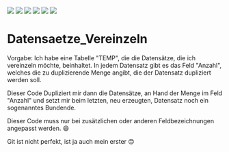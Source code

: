 ![](https://img.shields.io/github/stars/mookwi/Datensaetze_Vereinzeln.svg)
![](https://img.shields.io/github/forks/mookwi/Datensaetze_Vereinzeln.svg) 
![](https://img.shields.io/github/tag/mookwi/Datensaetze_Vereinzeln.svg)
![](https://img.shields.io/github/release/mookwi/Datensaetze_Vereinzeln.svg)
![](https://img.shields.io/github/issues/mookwi/Datensaetze_Vereinzeln.svg)
![](https://img.shields.io/bower/v/Datensaetze_Vereinzeln.svg)

# Datensaetze_Vereinzeln
Vorgabe: Ich habe eine Tabelle "TEMP", die die Datensätze, die ich vereinzeln möchte, beinhaltet. 
In jedem Datensatz gibt es das Feld "Anzahl", welches die zu duplizierende Menge angibt, die der
Datensatz dupliziert werden soll.

Dieser Code Dupliziert mir dann die Datensätze, an Hand der Menge im Feld "Anzahl" und setzt mir
beim letzten, neu erzeugten, Datensatz noch ein sogenanntes Bundende.

Dieser Code muss nur bei zusätzlichen oder anderen Feldbezeichnungen angepasst werden. 😄

Git ist nicht perfekt, ist ja auch mein erster 😊
